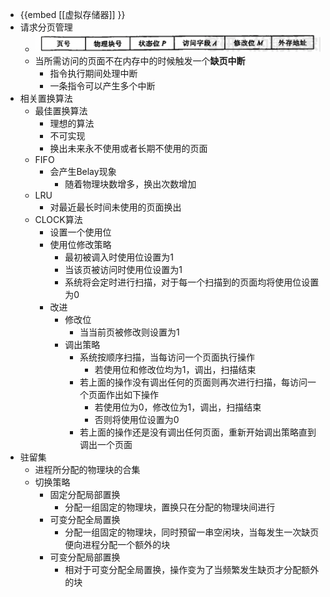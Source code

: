 - {{embed [[虚拟存储器]] }}
- 请求分页管理
	- ![image.png](../assets/image_1630392145256_0.png)
	- 当所需访问的页面不在内存中的时候触发一个**缺页中断**
		- 指令执行期间处理中断
		- 一条指令可以产生多个中断
- 相关置换算法
	- 最佳置换算法
		- 理想的算法
		- 不可实现
		- 换出未来永不使用或者长期不使用的页面
	- FIFO
		- 会产生Belay现象
			- 随着物理块数增多，换出次数增加
	- LRU
		- 对最近最长时间未使用的页面换出
	- CLOCK算法
		- 设置一个使用位
		- 使用位修改策略
			- 最初被调入时使用位设置为1
			- 当该页被访问时使用位设置为1
			- 系统将会定时进行扫描，对于每一个扫描到的页面均将使用位设置为0
		- 改进
			- 修改位
				- 当当前页被修改则设置为1
			- 调出策略
				- 系统按顺序扫描，当每访问一个页面执行操作
					- 若使用位和修改位均为1，调出，扫描结束
				- 若上面的操作没有调出任何的页面则再次进行扫描，每访问一个页面作出如下操作
					- 若使用位为0，修改位为1，调出，扫描结束
					- 否则将使用位设置为0
				- 若上面的操作还是没有调出任何页面，重新开始调出策略直到调出一个页面
- 驻留集
	- 进程所分配的物理块的合集
	- 切换策略
		- 固定分配局部置换
			- 分配一组固定的物理块，置换只在分配的物理块间进行
		- 可变分配全局置换
			- 分配一组固定的物理块，同时预留一串空闲块，当每发生一次缺页便向进程分配一个额外的块
		- 可变分配局部置换
			- 相对于可变分配全局置换，操作变为了当频繁发生缺页才分配额外的块